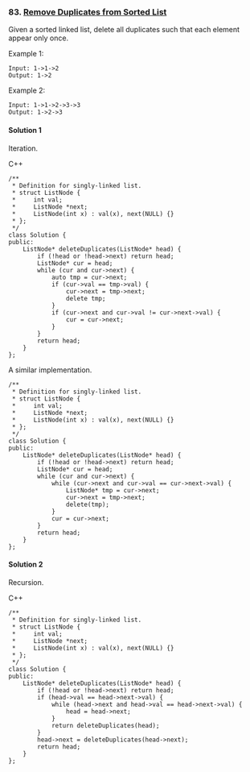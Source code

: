 ### 83\. [Remove Duplicates from Sorted List](https://leetcode.com/problems/remove-duplicates-from-sorted-list/)

Given a sorted linked list, delete all duplicates such that each element appear only once.

Example 1:
```
Input: 1->1->2
Output: 1->2
```
Example 2:
```
Input: 1->1->2->3->3
Output: 1->2->3
```

#### Solution 1

Iteration.

C++

```
/**
 * Definition for singly-linked list.
 * struct ListNode {
 *     int val;
 *     ListNode *next;
 *     ListNode(int x) : val(x), next(NULL) {}
 * };
 */
class Solution {
public:
    ListNode* deleteDuplicates(ListNode* head) {
        if (!head or !head->next) return head;
        ListNode* cur = head;
        while (cur and cur->next) {
            auto tmp = cur->next;
            if (cur->val == tmp->val) {
                cur->next = tmp->next;
                delete tmp;
            }
            if (cur->next and cur->val != cur->next->val) {
                cur = cur->next;    
            }
        }
        return head;
    }
};
```

A similar implementation.

```
/**
 * Definition for singly-linked list.
 * struct ListNode {
 *     int val;
 *     ListNode *next;
 *     ListNode(int x) : val(x), next(NULL) {}
 * };
 */
class Solution {
public:
    ListNode* deleteDuplicates(ListNode* head) {
        if (!head or !head->next) return head;
        ListNode* cur = head;
        while (cur and cur->next) {
            while (cur->next and cur->val == cur->next->val) {
                ListNode* tmp = cur->next;
                cur->next = tmp->next;
                delete(tmp);
            }  
            cur = cur->next;
        }
        return head;
    }
};
```

#### Solution 2

Recursion.

C++

```
/**
 * Definition for singly-linked list.
 * struct ListNode {
 *     int val;
 *     ListNode *next;
 *     ListNode(int x) : val(x), next(NULL) {}
 * };
 */
class Solution {
public:
    ListNode* deleteDuplicates(ListNode* head) {
        if (!head or !head->next) return head;
        if (head->val == head->next->val) {
            while (head->next and head->val == head->next->val) {
                head = head->next;
            }
            return deleteDuplicates(head);
        }
        head->next = deleteDuplicates(head->next);
        return head;
    }
};
```

